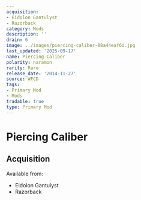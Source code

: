 ```yaml
---
acquisition:
- Eidolon Gantulyst
- Razorback
category: Mods
description: ''
drain: 6
image: ../images/piercing-caliber-88a44eaf6d.jpg
last_updated: '2025-09-17'
name: Piercing Caliber
polarity: naramon
rarity: Rare
release_date: '2014-11-27'
source: WFCD
tags:
- Primary Mod
- Mods
tradable: true
type: Primary Mod
---
```


# Piercing Caliber

## Acquisition

Available from:
- Eidolon Gantulyst
- Razorback

